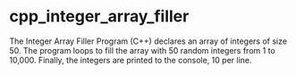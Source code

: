 # cpp_integer_array_filler
The Integer Array Filler Program (C++) declares an array of integers of size 50. The program loops to fill the array with 50 random integers from 1 to 10,000. Finally, the integers are printed to the console, 10 per line.

